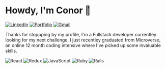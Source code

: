 # Howdy, I'm Conor 👋

[![LinkedIn](https://img.shields.io/badge/linkedin-%230077B5.svg?style=for-the-badge&logo=linkedin&logoColor=white)](https://www.linkedin.com/in/conor-follette/)
[![Portfolio](https://img.shields.io/badge/Portfolio-%23000000.svg?style=for-the-badge&logo=firefox&logoColor=#FF7139)](https://conorjoseph.netlify.app/#Home)
[![Gmail](https://img.shields.io/badge/Gmail-D14836?style=for-the-badge&logo=gmail&logoColor=white)](mailto:conor.follette@gmail.com)

Thanks for stoppping by my profile, I'm a Fullstack developer currentley looking for my next challenge. I just recentley graduated from Microverse, an online 12 month coding intensive where I've picked up some invaluable skills. 

![React](https://img.shields.io/badge/react-%2320232a.svg?style=for-the-badge&logo=react&logoColor=%2361DAFB)
![Redux](https://img.shields.io/badge/redux-%23593d88.svg?style=for-the-badge&logo=redux&logoColor=white)
![JavaScript](https://img.shields.io/badge/javascript-%23323330.svg?style=for-the-badge&logo=javascript&logoColor=%23F7DF1E)
![Ruby](https://img.shields.io/badge/ruby-%23CC342D.svg?style=for-the-badge&logo=ruby&logoColor=white)
![Rails](https://img.shields.io/badge/rails-%23CC0000.svg?style=for-the-badge&logo=ruby-on-rails&logoColor=white)
 



